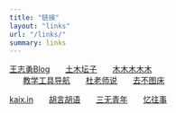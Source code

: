 ```yaml
---
title: "链接"
layout: "links"
url: "/links/"
summary: links
---
```

[王志勇Blog](http://www.auiou.com/)
&nbsp;&nbsp;&nbsp;&nbsp;&nbsp;&nbsp;[土木坛子](https://tumutanzi.com/)
&nbsp;&nbsp;&nbsp;&nbsp;&nbsp;&nbsp;[木木木木木](https://immmmm.com/)	
&nbsp;&nbsp;&nbsp;&nbsp;&nbsp;&nbsp;[教学工具导航](https://edui.fun/)	
&nbsp;&nbsp;&nbsp;&nbsp;&nbsp;&nbsp;[杜老师说](https://dusays.com/)	
&nbsp;&nbsp;&nbsp;&nbsp;&nbsp;&nbsp;[去不图床](https://7bu.top/)

[kaix.in](https://kaix.in/)
&nbsp;&nbsp;&nbsp;&nbsp;&nbsp;&nbsp;[胡言胡语](https://husay.cc/)
&nbsp;&nbsp;&nbsp;&nbsp;&nbsp;&nbsp;[三无青年](https://www.duanxiansen.com/)
&nbsp;&nbsp;&nbsp;&nbsp;&nbsp;&nbsp;[忆往事](https://yiws.net/)
